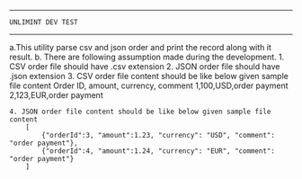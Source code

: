 **************************
    UNLIMINT DEV TEST
**************************

a.This utility parse csv and json order and print the record along with it result.
b. There are following assumption made during the development.
    1. CSV order file should have .csv extension
    2. JSON order file should have .json extension
    3. CSV order file content should be like below given sample file content
        Order ID, amount, currency, comment
        1,100,USD,order payment
        2,123,EUR,order payment

    4. JSON order file content should be like below given sample file content
        [
            {"orderId":3, "amount":1.23, "currency": "USD", "comment": "order payment"},
            {"orderId":4, "amount":1.24, "currency": "EUR", "comment": "order payment"}
        ]
